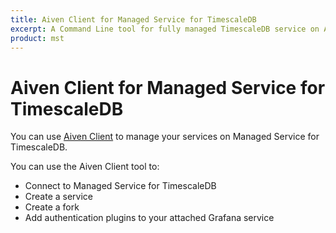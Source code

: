 ```yaml
---
title: Aiven Client for Managed Service for TimescaleDB
excerpt: A Command Line tool for fully managed TimescaleDB service on AWS, Azure, or GCP.
product: mst
---
```


# Aiven Client for Managed Service for TimescaleDB

You can use [Aiven Client][aiven-client] to manage your services on Managed
Service for TimescaleDB.

You can use the Aiven Client tool to:

*   Connect to Managed Service for TimescaleDB
*   Create a service
*   Create a fork
*   Add authentication plugins to your attached Grafana service

[aiven-client]: /mst/:currentVersion:/aiven-client-install/

